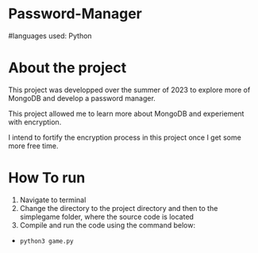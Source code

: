 # Password-Manager

#languages used: Python

# About the project
This project was developped over the summer of 2023 to explore more of MongoDB and develop a password manager. 

This project allowed me to learn more about MongoDB and experiement with encryption. 

I intend to fortify the encryption process in this project once I get some more free time.

# How To run
1. Navigate to terminal
2. Change the directory to the project directory and then to the simplegame folder, where the source code is located
3. Compile and run the code using the command below:
-     python3 game.py
